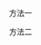 方法一
<template>
  <div class="component-item">
    <e-charts ref="chart" :option="option" autoresize></e-charts>
  </div>
</template>
<script setup>
import { ref, reactive } from 'vue'
import { use } from 'echarts/core'
import { DataZoomComponent, TooltipComponent, GridComponent, LegendComponent } from 'echarts/components'
import { BarChart } from 'echarts/charts'
import { CanvasRenderer } from 'echarts/renderers'
import ECharts from 'vue-echarts'
import service from '@/utils/system/request'
import { getCompanyNetwork } from '@/api'

use([DataZoomComponent, TooltipComponent, GridComponent, LegendComponent, BarChart, CanvasRenderer])
const chart = ref(null)
let tableData = []

getCompanyNetwork().then(({ data }) => {
  tableData = data
  option.value = {
    tooltip: {
      trigger: 'axis',
      axisPointer: {
        // Use axis to trigger tooltip
        type: 'shadow' // 'shadow' as default; can also be 'line' or 'shadow'
      }
    },
    // legend: {
    //   data: [{ name: '交办数', icon: 'rect' }],
    //   itemHeight: 4,
    //   itemWidth: 24,
    //   right: '5%',
    //   top: '5%',
    //   textStyle: {
    //     color: '#FFFFFF', // 图例文字颜色
    //     fontSize: '14px',
    //     fontFamily: 'SourceHanSansCN-Regular',
    //     fontWeight: 400
    //   }
    // },
    color: [
      {
        type: 'linear',
        x: 0,
        y: 0,
        x2: 0,
        y2: 1,
        colorStops: [
          { offset: 0, color: '#1489FF' },
          { offset: 1, color: 'rgba(33,90,213,0)' }
        ]
      }
    ],
    grid: {
      left: '3%',
      right: '4%',
      bottom: '2%',
      containLabel: true
    },
    dataZoom: {
      type: 'slider',
      show: false,
      start: 0,
      end: 50
    },
    xAxis: {
      type: 'category',
      data: data.map(e => e.companyName),
      axisTick: {
        show: false
      },
      axisLabel: {
        interval: 0,
        color: '#ACC9E6',
        // rotate: 20 //旋转
        width: 55,
        overflow: 'breakAll',
        lineHeight: 15,
        formatter: (value, index) => {
          if (value.length > 7) {
            return value.substring(0, 7) + '...'
          } else {
            return value
          }
        }
      }
    },
    yAxis: {
      type: 'value',
      splitLine: {
        lineStyle: {
          color: 'rgba(255,255,255,0.2)',
          type: 'dashed' //虚线
        }
      },
      axisLabel: {
        color: '#ACC9E6'
      }
      // name: '单位：件'
    },
    series: [
      {
        name: '',
        type: 'bar',
        barWidth: '12', //间距
        stack: 'total',
        itemStyle: {
          barBorderRadius: [4, 4, 0, 0]
        },
        // label: {
        //   show: true
        // },
        emphasis: {
          focus: 'series'
        },
        data: data.map(e => e.networkCount)
      }
    ]
  }
  console.log(option.value)
  setInterval(() => {
    if (option.value.dataZoom.start === 0) {
      option.value.dataZoom.start = 51
      option.value.dataZoom.end = 100
    } else {
      option.value.dataZoom.start = 0
      option.value.dataZoom.end = 50
    }
  }, 5000)
})

const option = ref()
</script>
<style lang="scss" scoped>
.component-item {
  width: 433px;
  height: calc(100% - 53px - 20px);
  .component-item-chart {
    width: 433px;
    height: 100%;
  }
}
</style>





方法二
<template>
  <div class="seize">
    <ECharts ref="chartRef" class="mychart" :option="option" autoresize></ECharts>
  </div>
</template>
<script setup>
import { onMounted, onUnmounted, ref } from 'vue'
import { use } from 'echarts/core'
import { CanvasRenderer } from 'echarts/renderers'
import { BarChart } from 'echarts/charts'
import { TitleComponent, TooltipComponent, GridComponent, LegendComponent } from 'echarts/components'
import ECharts from 'vue-echarts'
import service from '@/utils/system/request'
use([CanvasRenderer, BarChart, TooltipComponent, TitleComponent, GridComponent, LegendComponent])
const colors = ref(['#FF3F1D', '#FF7C33', '#FDE725', '#1FAAFF', '#26FFB2'])
const chartRef = ref()
const timer = ref(null)
const data = ref([
  {
    addr: '海洲',
    name1: '疫情村（社区）',
    value1: 20,
    name2: '警戒型无疫村（社区）',
    value2: 30
  }
])
const seriesData = ref([])
const option = ref({
  color: colors.value,
  legend: {
    top: 10,
    left: 5,
    textStyle: {
      color: '#fff'
    },
    itemWidth: 8,
    itemHeight: 8,
    data: [
      {
        name: '疫情村（社区）'
      },
      {
        name: '警戒型无疫村（社区）'
      },
      {
        name: '警防范无疫村（社区）'
      },
      {
        name: '常态型无疫村（社区）'
      },
      {
        name: '优质型无疫村（社区）'
      }
    ]
  },
  grid: {
    top: 90,
    left: 30,
    right: 10,
    bottom: 30
  },
  tooltip: {
    trigger: 'axis'
  },
  xAxis: [
    {
      type: 'category',
      axisLabel: {
        color: '#ccc'
      },
      axisLine: {
        lineStyle: {
          color: '#074D7A'
        }
      },
      axisTick: {
        show: false
      },
      splitLine: {
        show: false
      },
      data: []
    }
  ],
  yAxis: [
    {
      name: '单位： 个',
      nameTextStyle: {
        color: '#ccc'
      },
      type: 'value',
      axisLabel: {
        color: '#ccc',
        fontSize: 12
      },
      splitLine: {
        lineStyle: {
          type: 'dashed',
          color: 'rgba(255, 255, 255, 0.20)'
        }
      },
      axisLine: {
        show: false
      },
      axisTick: {
        show: false
      }
    }
  ],
  series: [
    {
      name: '疫情村（社区）',
      type: 'bar',
      barWidth: 15,
      stack: 'num',
      data: [15, 25, 12, 15]
    },
    {
      name: '警戒型无疫村（社区）',
      type: 'bar',
      barWidth: 15,
      stack: 'num',
      data: [5, 15, 2, 5]
    },
    {
      name: '警防范无疫村（社区）',
      type: 'bar',
      barWidth: 15,
      stack: 'num',
      data: [20, 4, 6, 25]
    },
    {
      name: '常态型无疫村（社区）',
      type: 'bar',
      barWidth: 15,
      stack: 'num',
      data: [20, 4, 6, 25]
    },
    {
      name: '优质型无疫村（社区）',
      type: 'bar',
      barWidth: 15,
      stack: 'num',
      data: [20, 4, 6, 25]
    }
  ]
})
const dataList = ref([])
const getDataList = () => {
  service.get('/data/mission/town').then(res => {
    // res.data.forEach(i => {
    //   if (i.townName.includes('周王庙')) {
    //     i.townName = '周王庙'
    //   } else {
    //     i.townName = i.townName.substring(0, 2)
    //   }
    // })
    // console.log(res.data)
    seriesData.value = res.data
    dataList.value = JSON.parse(JSON.stringify(res.data)).splice(0, 6)
    option.value.xAxis[0].data = dataList.value.map(i => i.townName)
    option.value.series[0].data = dataList.value.map(i => i.level1Count)
    option.value.series[1].data = dataList.value.map(i => i.level2Count)
    option.value.series[2].data = dataList.value.map(i => i.level3Count)
    option.value.series[3].data = dataList.value.map(i => i.level4Count)
    option.value.series[4].data = dataList.value.map(i => i.level5Count)
    chartRef.value.setOption(option.value)
  })
}
onMounted(() => {
  getDataList()

  let i = 6
  timer.value = setInterval(function () {
    if (i > 11) {
      i = 0
    }
    option.value.xAxis[0].data.shift()
    option.value.series[0].data.shift()
    option.value.series[1].data.shift()
    option.value.series[2].data.shift()
    option.value.series[3].data.shift()
    option.value.series[4].data.shift()

    let item = seriesData.value[i]
    option.value.xAxis[0].data.push(item.townName)
    option.value.series[0].data.push(item.level1Count)
    option.value.series[1].data.push(item.level2Count)
    option.value.series[2].data.push(item.level3Count)
    option.value.series[3].data.push(item.level4Count)
    option.value.series[4].data.push(item.level5Count)
    i++

    chartRef.value.setOption(option.value)
  }, 4000)
})

onUnmounted(() => {
  clearInterval(timer.value)
})
</script>
<style lang="scss" scoped>
.seize {
  height: 100%;

  .mychart {
    height: 100%;
  }
}
</style>
